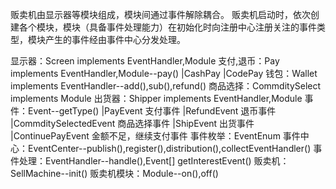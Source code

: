 贩卖机由显示器等模块组成，模块间通过事件解除耦合。
贩卖机启动时，依次创建各个模块，模块（具备事件处理能力）在初始化时向注册中心注册关注的事件类型，模块产生的事件经由事件中心分发处理。


显示器：Screen implements EventHandler,Module
支付,退币：Pay implements EventHandler,Module--pay()
		|CashPay
		|CodePay
钱包：Wallet implements EventHandler--add(),sub(),refund()
商品选择：CommditySelect implements Module
出货器：Shipper implements EventHandler,Module
事件：Event--getType()
		|PayEvent  支付事件
		|RefundEvent 退币事件
		|CommditySelectedEvent 商品选择事件
		|ShipEvent 出货事件
		|ContinuePayEvent 金额不足，继续支付事件
事件枚举：EventEnum
事件中心：EventCenter--publish(),register(),distribution(),collectEventHandler()
事件处理：EventHandler--handle(),Event[] getInterestEvent()
贩卖机：SellMachine--init()
贩卖机模块：Module--on(),off()